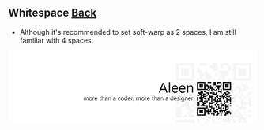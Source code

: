 ## Whitespace [**Back**](./../README.md)

- Although it's recommended to set soft-warp as 2 spaces, I am still familiar with 4 spaces.

<a href="http://aleen42.github.io/" target="_blank" ><img src="./../pic/tail.gif"></a>